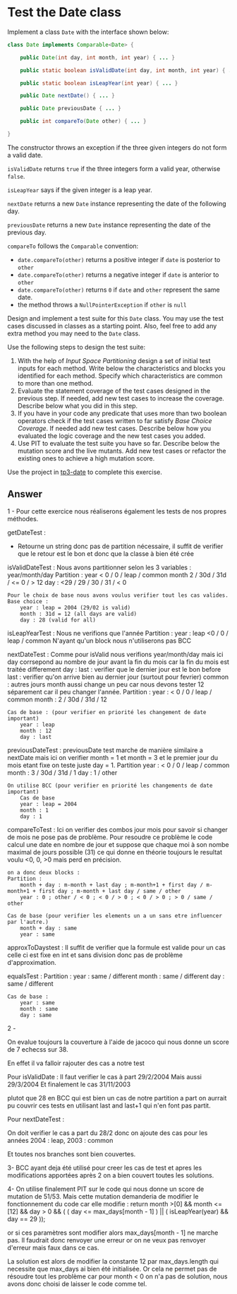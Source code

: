 # Test the Date class

Implement a class `Date` with the interface shown below:

```java
class Date implements Comparable<Date> {

    public Date(int day, int month, int year) { ... }

    public static boolean isValidDate(int day, int month, int year) { ... }

    public static boolean isLeapYear(int year) { ... }

    public Date nextDate() { ... }

    public Date previousDate { ... }

    public int compareTo(Date other) { ... }

}
```

The constructor throws an exception if the three given integers do not form a valid date.

`isValidDate` returns `true` if the three integers form a valid year, otherwise `false`.

`isLeapYear` says if the given integer is a leap year.

`nextDate` returns a new `Date` instance representing the date of the following day.

`previousDate` returns a new `Date` instance representing the date of the previous day.

`compareTo` follows the `Comparable` convention:

* `date.compareTo(other)` returns a positive integer if `date` is posterior to `other`
* `date.compareTo(other)` returns a negative integer if `date` is anterior to `other`
* `date.compareTo(other)` returns `0` if `date` and `other` represent the same date.
* the method throws a `NullPointerException` if `other` is `null` 

Design and implement a test suite for this `Date` class.
You may use the test cases discussed in classes as a starting point. 
Also, feel free to add any extra method you may need to the `Date` class.


Use the following steps to design the test suite:

1. With the help of *Input Space Partitioning* design a set of initial test inputs for each method. Write below the characteristics and blocks you identified for each method. Specify which characteristics are common to more than one method.
2. Evaluate the statement coverage of the test cases designed in the previous step. If needed, add new test cases to increase the coverage. Describe below what you did in this step.
3. If you have in your code any predicate that uses more than two boolean operators check if the test cases written to far satisfy *Base Choice Coverage*. If needed add new test cases. Describe below how you evaluated the logic coverage and the new test cases you added.
4. Use PIT to evaluate the test suite you have so far. Describe below the mutation score and the live mutants. Add new test cases or refactor the existing ones to achieve a high mutation score.

Use the project in [tp3-date](../code/tp3-date) to complete this exercise.

## Answer

1 -
Pour cette exercice nous réaliserons également les tests de nos propres méthodes.

getDateTest :
 - Retourne un string donc pas de partition nécessaire, il suffit de verifier que le retour est le bon et donc que la classe à bien été crée

isValidDateTest :
    Nous avons partitionner selon les 3 variables : year/month/day
    Partition :
        year < 0 / 0 / leap / common
        month 2 / 30d / 31d / <= 0 / > 12
        day : <29 / 29 / 30 / 31 / < 0

    Pour le choix de base nous avons voulus verifier tout les cas valides.
    Base choice :
        year : leap = 2004 (29/02 is valid)
        month : 31d = 12 (all days are valid)
        day : 28 (valid for all)

isLeapYearTest :
    Nous ne verifions que l'année
    Partition :
        year : leap <0 / 0 / leap / common
    N'ayant qu'un block nous n'utiliserons pas BCC

nextDateTest :
    Comme pour isValid nous verifions year/month/day mais ici day corrsepond au nombre de jour avant la fin du mois car la fin du mois est traitée differement
    day :
        last : verifier que le dernier jour est le bon
        before last : verifier qu'on arrive bien au dernier jour (surtout pour fevrier)
        common : autres jours
    month aussi change un peu car nous devons tester 12 séparement car il peu changer l'année.
    Partition :
        year : < 0 / 0 / leap / common
        month : 2 / 30d / 31d / 12

    Cas de base : (pour verifier en priorité les changement de date important)
        year : leap
        month : 12
        day : last 

previousDateTest :
    previousDate test marche de manière similaire a nextDate mais ici on verifier month = 1 et month = 3 et le premier jour du mois etant fixe on teste juste day = 1.
    Partition
        year : < 0 / 0 / leap / common
        month : 3 / 30d / 31d / 1
        day : 1 / other

    On utilise BCC (pour verifier en priorité les changements de date important)
        Cas de base 
        year : leap = 2004
        month : 1
        day : 1   

compareToTest :
    Ici on verifier des combos jour mois pour savoir si changer de mois ne pose pas de problème. Pour resoudre ce problème le code calcul une date en nombre de jour et suppose que chaque moi à son nombe maximal de jours possible (31) ce qui donne en théorie toujours le resultat voulu <0, 0, >0 mais perd en précision.

    on a donc deux blocks :
    Partition :
        month + day : m-month + last day ; m-month+1 + first day / m-month+1 + first day ; m-month + last day / same / other
        year : 0 ; other / < 0 ; < 0 / > 0 ; < 0 / > 0 ; > 0 / same / other

    Cas de base (pour verifier les elements un a un sans etre influencer par l'autre.)
        month + day : same
        year : same    

approxToDaystest :
    Il suffit de verifier que la formule est valide pour un cas celle ci est fixe en int et sans division donc pas de problème d'approximation.

equalsTest :
    Partition :
        year : same / different
        month : same / different
        day : same / different

    Cas de base :
        year : same
        month : same
        day : same  

2 -

On evalue toujours la couverture à l'aide de jacoco qui nous donne un score de 7 echecss sur 38.

En effet il va falloir rajouter des cas a notre test

Pour isValidDate :
Il faut verifier le cas à part 29/2/2004
Mais aussi 29/3/2004
Et finalement le cas 31/11/2003

plutot que 28 en BCC qui est bien un cas de notre partition a part on aurrait pu couvrir ces tests en utilisant last and last+1 qui n'en font pas partit.

Pour nextDateTest :

On doit verifier le cas a part du 28/2
donc on ajoute des cas pour les années 2004 : leap, 2003 : common

Et toutes nos branches sont bien couvertes.

3- BCC ayant deja été utilisé pour creer les cas de test et apres les modifications apportées après 2 on a bien couvert toutes les solutions.

4- On utilise finalement PIT sur le code qui nous donne un score de mutation de 51/53.
Mais cette mutation demanderia de modifier le fonctionnement du code car elle modifie :
return month >[0] && month <= [12] && day > 0 && ( ( day <= max_days[month - 1] ) || ( isLeapYear(year) && day == 29 ));

or si ces paramètres sont modifier alors max_days[month - 1] ne marche pas.
Il faudrait donc renvoyer une erreur or on ne veux pas renvoyer d'erreur mais faux dans ce cas.

La solution est alors de modifier la constante 12 par max_days.length qui necessite que max_days ai bien été initialisée.
Or cela ne permet pas de résoudre tout les problème car pour month < 0 on n'a pas de solution, nous avons donc choisi de laisser le code comme tel.




